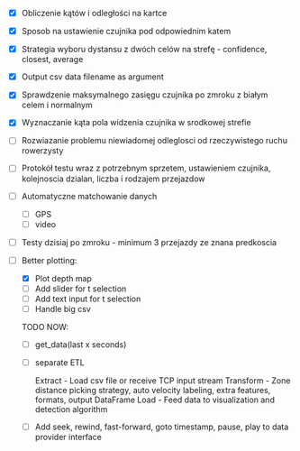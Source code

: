 
- [X] Obliczenie kątów i odległości na kartce
- [X] Sposob na ustawienie czujnika pod odpowiednim katem
- [X] Strategia wyboru dystansu z dwóch celów na strefę - confidence, closest, average
- [x] Output csv data filename as argument
- [x] Sprawdzenie maksymalnego zasięgu czujnika po zmroku z białym celem i normalnym
- [x] Wyznaczanie kąta pola widzenia czujnika w srodkowej strefie
- [ ] Rozwiazanie problemu niewiadomej odleglosci od rzeczywistego ruchu rowerzysty
- [ ] Protokół testu wraz z potrzebnym sprzetem, ustawieniem czujnika, kolejnoscia dzialan, liczba i rodzajem przejazdow
- [ ] Automatyczne matchowanie danych
    - [ ] GPS
    - [ ] video
- [ ] Testy dzisiaj po zmroku - minimum 3 przejazdy ze znana predkoscia

- [ ] Better plotting:
    - [x] Plot depth map
    - [ ] Add slider for t selection
    - [ ] Add text input for t selection
    - [ ] Handle big csv
    
    TODO NOW:
    - [ ] get_data(last x seconds)
    - [ ] separate ETL

        Extract - Load csv file or receive TCP input stream
        Transform - Zone distance picking strategy, auto velocity labeling, extra features, formats, output DataFrame
        Load - Feed data to visualization and detection algorithm

    - [ ] Add seek, rewind, fast-forward, goto timestamp, pause, play to data provider interface

